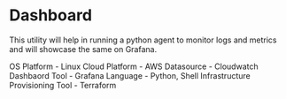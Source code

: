 # Dashboard
This utility will help in running a python agent to monitor logs and metrics and will showcase the same on Grafana.

OS Platform - Linux
Cloud Platform - AWS
Datasource - Cloudwatch
Dashbaord Tool - Grafana
Language - Python, Shell
Infrastructure Provisioning Tool - Terraform



